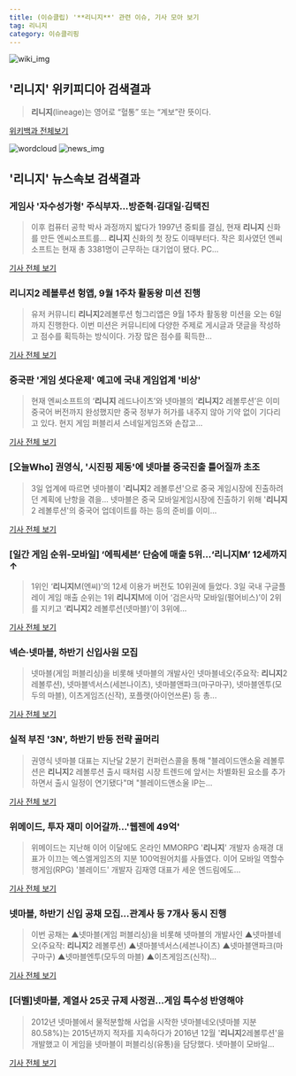 ```yaml
---
title: (이슈클립) '**리니지**' 관련 이슈, 기사 모아 보기
tag: 리니지
category: 이슈클리핑
---
```

![wiki_img](https://user-images.githubusercontent.com/42597476/44503234-41136a80-a6d0-11e8-9071-6fc6418eafe4.png)
## **'**리니지**'** 위키피디아 검색결과
>**리니지**(lineage)는 영어로 “혈통” 또는 “계보”란 뜻이다.

<a href="https://ko.wikipedia.org/wiki/리니지" target="_blank">위키백과 전체보기</a>

![wordcloud](https://s3.ap-northeast-2.amazonaws.com/lyrics101-wordcloud/2018-09-04-1536007181.png)
![news_img](https://user-images.githubusercontent.com/42597476/44507050-1206f400-a6e4-11e8-8d98-7ffbfebb353f.png)
## **'**리니지**'** 뉴스속보 검색결과
### 게임사 '자수성가형' 주식부자...방준혁·김대일·김택진

>이후 컴퓨터 공학 박사 과정까지 밟다가 1997년 중퇴를 결심, 현재 **리니지** 신화를 만든 엔씨소프트를... **리니지** 신화의 첫 장도 이때부터다. 작은 회사였던 엔씨소프트는 현재 총 3381명이 근무하는 대기업이 됐다. PC...

<a href="http://www.asiatime.co.kr/news/articleView.html?idxno=197351" target="_blank">기사 전체 보기</a>

### **리니지**2 레볼루션 헝앱, 9월 1주차 활동왕 미션 진행

>유저 커뮤니티 **리니지**2레볼루션 헝그리앱은 9월 1주차 활동왕 미션을 오는 6일까지 진행한다. 이번 미션은 커뮤니티에 다양한 주제로 게시글과 댓글을 작성하고 점수를 획득하는 방식이다. 가장 많은 점수를 획득한...

<a href="http://www.fomos.kr/redirect/news_view?news_cate_id=2&entry_id=63338" target="_blank">기사 전체 보기</a>

### 중국판 '게임 셧다운제' 예고에 국내 게임업계 '비상'

>현재 엔씨소프트의 ‘**리니지** 레드나이츠’와 넷마블의 ‘**리니지**2 레볼루션’은 이미 중국어 버전까지 완성했지만 중국 정부가 허가를 내주지 않아 기약 없이 기다리고 있다. 현지 게임 퍼블리셔 스네일게임즈와 손잡고...

<a href="http://www.ekn.kr/news/article.html?no=384147" target="_blank">기사 전체 보기</a>

### [오늘Who] 권영식, '시진핑 제동'에 넷마블 중국진출 틀어질까 초조

>3일 업계에 따르면 넷마블이 '**리니지**2 레볼루션'으로 중국 게임시장에 진출하려던 계획에 난항을 겪을... 넷마블은 중국 모바일게임시장에 진출하기 위해 '**리니지**2 레볼루션'의 중국어 업데이트를 하는 등의 준비를 이미...

<a href="http://www.businesspost.co.kr/BP?command=article_view&num=94754" target="_blank">기사 전체 보기</a>

### [일간 게임 순위-모바일] ‘에픽세븐’ 단숨에 매출 5위…‘**리니지**M’ 12세까지↑

>1위인 ‘**리니지**M(엔씨)’의 12세 이용가 버전도 10위권에 들었다. 3일 국내 구글플레이 게임 매출 순위는 1위 **리니지**M에 이어 ‘검은사막 모바일(펄어비스)’이 2위를 지키고 ‘**리니지**2 레볼루션(넷마블)’이 3위에...

<a href="http://www.kukinews.com/news/article.html?no=582216" target="_blank">기사 전체 보기</a>

### 넥슨·넷마블, 하반기 신입사원 모집

>넷마블(게임 퍼블리싱)을 비롯해 넷마블의 개발사인 넷마블네오(주요작: **리니지**2 레볼루션), 넷마블넥서스(세븐나이츠), 넷마블앤파크(마구마구), 넷마블엔투(모두의 마블), 이츠게임즈(신작), 포플랫(아이언쓰론) 등 총...

<a href="http://www.newsis.com/view/?id=NISX20180903_0000407595&cID=13001&pID=13000" target="_blank">기사 전체 보기</a>

### 실적 부진 '3N', 하반기 반등 전략 골머리

>권영식 넷마블 대표는 지난달 2분기 컨퍼런스콜을 통해 "블레이드앤소울 레볼루션은 **리니지**2 레볼루션 출시 때처럼 시장 트렌드에 앞서는 차별화된 요소를 추가하면서 출시 일정이 연기됐다"며 "블레이드앤소울 IP는...

<a href="http://www.iminju.net/news/articleView.html?idxno=38130" target="_blank">기사 전체 보기</a>

### 위메이드, 투자 재미 이어갈까…'웹젠에 49억'

>위메이드는 지난해 이어 이달에도 온라인 MMORPG '**리니지**' 개발자 송재경 대표가 이끄는 엑스엘게임즈의 지분 100억원어치를 사들였다. 이어 모바일 역할수행게임(RPG) '블레이드' 개발자 김재영 대표가 세운 엔드림에도...

<a href="http://news.bizwatch.co.kr/article/mobile/2018/09/03/0026/naver" target="_blank">기사 전체 보기</a>

### 넷마블, 하반기 신입 공채 모집…관계사 등 7개사 동시 진행

>이번 공채는 ▲넷마블(게임 퍼블리싱)을 비롯해 넷마블의 개발사인 ▲넷마블네오(주요작: **리니지**2 레볼루션) ▲넷마블넥서스(세븐나이츠) ▲넷마블앤파크(마구마구) ▲넷마블엔투(모두의 마블) ▲이츠게임즈(신작)...

<a href="http://game.mk.co.kr/view.php?year=2018&no=553390" target="_blank">기사 전체 보기</a>

### [더벨]넷마블, 계열사 25곳 규제 사정권…게임 특수성 반영해야

>2012년 넷마블에서 물적분할해 사업을 시작한 넷마블네오(넷마블 지분 80.58%)는 2015년까지 적자를 지속하다가 2016년 12월 '**리니지**2레볼루션'을 개발했고 이 게임을 넷마블이 퍼블리싱(유통)을 담당했다. 넷마블이 모바일...

<a href="http://www.thebell.co.kr/front/free/contents/news/article_view.asp?key=201808310100053410003371" target="_blank">기사 전체 보기</a>


